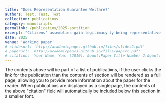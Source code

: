 ```yaml
---
title: "Does Representation Guarantee Welfare?"
authors: Test, Test, Test
collection: publications
category: manuscripts
permalink: /publication/2025-sortition
excerpt: "Citizens' assemblies gain legitimacy by being representative of the underlying population. We show that assemblies that aren't just representative with respect to each single feature (the current common practice) but also representative with respect to intersections between features come with significantly better guarantees on their ability to optimize welfare for the underlying population. We empirically find that such assemblies could have been selected from the pools of volunteers in real-world citizen assemblies."
date: 2025
venue: 'Working paper'
# slidesurl: 'http://academicpages.github.io/files/slides2.pdf'
# paperurl: 'http://academicpages.github.io/files/paper2.pdf'
# citation: 'Your Name, You. (2010). &quot;Paper Title Number 2.&quot; <i>Journal 1</i>. 1(2).'
---
```


The contents above will be part of a list of publications, if the user clicks the link for the publication than the contents of section will be rendered as a full page, allowing you to provide more information about the paper for the reader. When publications are displayed as a single page, the contents of the above "citation" field will automatically be included below this section in a smaller font.
